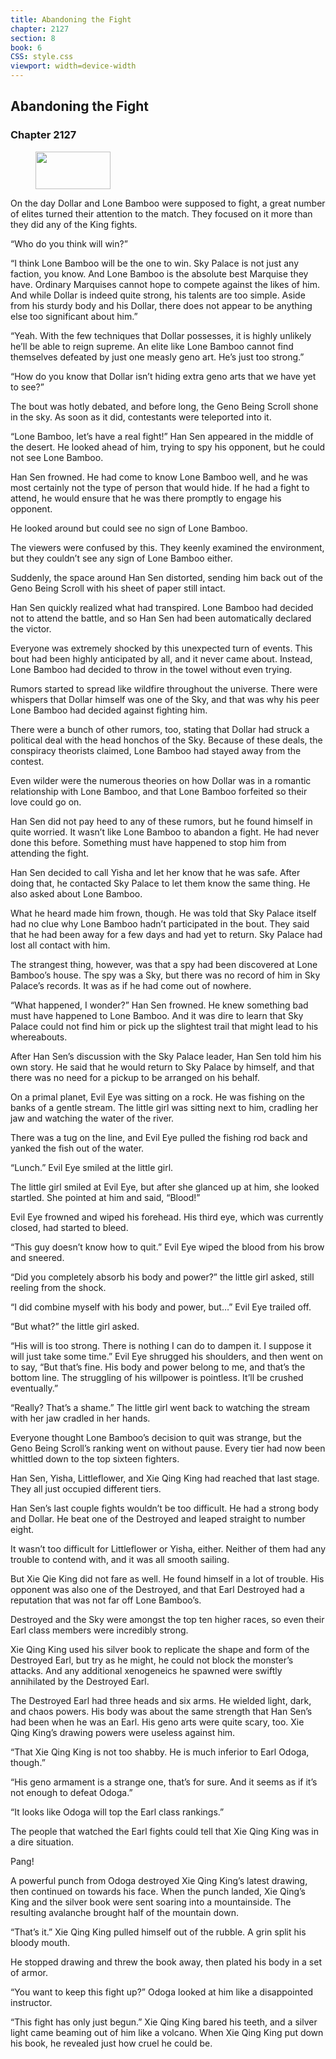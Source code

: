 ```yaml
---
title: Abandoning the Fight
chapter: 2127
section: 8
book: 6
CSS: style.css
viewport: width=device-width
---
```


## Abandoning the Fight

### Chapter 2127

<figure>
	<img src="../Images/gem.gif" alt="" id="gem" width="120" height="60" />
</figure>

On the day Dollar and Lone Bamboo were supposed to fight, a great number of elites turned their attention to the match. They focused on it more than they did any of the King fights.

“Who do you think will win?”

“I think Lone Bamboo will be the one to win. Sky Palace is not just any faction, you know. And Lone Bamboo is the absolute best Marquise they have. Ordinary Marquises cannot hope to compete against the likes of him. And while Dollar is indeed quite strong, his talents are too simple. Aside from his sturdy body and his Dollar, there does not appear to be anything else too significant about him.”

“Yeah. With the few techniques that Dollar possesses, it is highly unlikely he’ll be able to reign supreme. An elite like Lone Bamboo cannot find themselves defeated by just one measly geno art. He’s just too strong.”

“How do you know that Dollar isn’t hiding extra geno arts that we have yet to see?”

The bout was hotly debated, and before long, the Geno Being Scroll shone in the sky. As soon as it did, contestants were teleported into it.

“Lone Bamboo, let’s have a real fight!” Han Sen appeared in the middle of the desert. He looked ahead of him, trying to spy his opponent, but he could not see Lone Bamboo.

Han Sen frowned. He had come to know Lone Bamboo well, and he was most certainly not the type of person that would hide. If he had a fight to attend, he would ensure that he was there promptly to engage his opponent.

He looked around but could see no sign of Lone Bamboo.

The viewers were confused by this. They keenly examined the environment, but they couldn’t see any sign of Lone Bamboo either.

Suddenly, the space around Han Sen distorted, sending him back out of the Geno Being Scroll with his sheet of paper still intact.

Han Sen quickly realized what had transpired. Lone Bamboo had decided not to attend the battle, and so Han Sen had been automatically declared the victor.

Everyone was extremely shocked by this unexpected turn of events. This bout had been highly anticipated by all, and it never came about. Instead, Lone Bamboo had decided to throw in the towel without even trying.

Rumors started to spread like wildfire throughout the universe. There were whispers that Dollar himself was one of the Sky, and that was why his peer Lone Bamboo had decided against fighting him.

There were a bunch of other rumors, too, stating that Dollar had struck a political deal with the head honchos of the Sky. Because of these deals, the conspiracy theorists claimed, Lone Bamboo had stayed away from the contest.

Even wilder were the numerous theories on how Dollar was in a romantic relationship with Lone Bamboo, and that Lone Bamboo forfeited so their love could go on.

Han Sen did not pay heed to any of these rumors, but he found himself in quite worried. It wasn’t like Lone Bamboo to abandon a fight. He had never done this before. Something must have happened to stop him from attending the fight.

Han Sen decided to call Yisha and let her know that he was safe. After doing that, he contacted Sky Palace to let them know the same thing. He also asked about Lone Bamboo.

What he heard made him frown, though. He was told that Sky Palace itself had no clue why Lone Bamboo hadn’t participated in the bout. They said that he had been away for a few days and had yet to return. Sky Palace had lost all contact with him.

The strangest thing, however, was that a spy had been discovered at Lone Bamboo’s house. The spy was a Sky, but there was no record of him in Sky Palace’s records. It was as if he had come out of nowhere.

“What happened, I wonder?” Han Sen frowned. He knew something bad must have happened to Lone Bamboo. And it was dire to learn that Sky Palace could not find him or pick up the slightest trail that might lead to his whereabouts.

After Han Sen’s discussion with the Sky Palace leader, Han Sen told him his own story. He said that he would return to Sky Palace by himself, and that there was no need for a pickup to be arranged on his behalf.

On a primal planet, Evil Eye was sitting on a rock. He was fishing on the banks of a gentle stream. The little girl was sitting next to him, cradling her jaw and watching the water of the river.

There was a tug on the line, and Evil Eye pulled the fishing rod back and yanked the fish out of the water.

“Lunch.” Evil Eye smiled at the little girl.

The little girl smiled at Evil Eye, but after she glanced up at him, she looked startled. She pointed at him and said, “Blood!”

Evil Eye frowned and wiped his forehead. His third eye, which was currently closed, had started to bleed.

“This guy doesn’t know how to quit.” Evil Eye wiped the blood from his brow and sneered.

“Did you completely absorb his body and power?” the little girl asked, still reeling from the shock.

“I did combine myself with his body and power, but…” Evil Eye trailed off.

“But what?” the little girl asked.

“His will is too strong. There is nothing I can do to dampen it. I suppose it will just take some time.” Evil Eye shrugged his shoulders, and then went on to say, “But that’s fine. His body and power belong to me, and that’s the bottom line. The struggling of his willpower is pointless. It’ll be crushed eventually.”

“Really? That’s a shame.” The little girl went back to watching the stream with her jaw cradled in her hands.

Everyone thought Lone Bamboo’s decision to quit was strange, but the Geno Being Scroll’s ranking went on without pause. Every tier had now been whittled down to the top sixteen fighters.

Han Sen, Yisha, Littleflower, and Xie Qing King had reached that last stage. They all just occupied different tiers.

Han Sen’s last couple fights wouldn’t be too difficult. He had a strong body and Dollar. He beat one of the Destroyed and leaped straight to number eight.

It wasn’t too difficult for Littleflower or Yisha, either. Neither of them had any trouble to contend with, and it was all smooth sailing.

But Xie Qie King did not fare as well. He found himself in a lot of trouble. His opponent was also one of the Destroyed, and that Earl Destroyed had a reputation that was not far off Lone Bamboo’s.

Destroyed and the Sky were amongst the top ten higher races, so even their Earl class members were incredibly strong.

Xie Qing King used his silver book to replicate the shape and form of the Destroyed Earl, but try as he might, he could not block the monster’s attacks. And any additional xenogeneics he spawned were swiftly annihilated by the Destroyed Earl.

The Destroyed Earl had three heads and six arms. He wielded light, dark, and chaos powers. His body was about the same strength that Han Sen’s had been when he was an Earl. His geno arts were quite scary, too. Xie Qing King’s drawing powers were useless against him.

“That Xie Qing King is not too shabby. He is much inferior to Earl Odoga, though.”

“His geno armament is a strange one, that’s for sure. And it seems as if it’s not enough to defeat Odoga.”

“It looks like Odoga will top the Earl class rankings.”

The people that watched the Earl fights could tell that Xie Qing King was in a dire situation.

Pang!

A powerful punch from Odoga destroyed Xie Qing King’s latest drawing, then continued on towards his face. When the punch landed, Xie Qing’s King and the silver book were sent soaring into a mountainside. The resulting avalanche brought half of the mountain down.

“That’s it.” Xie Qing King pulled himself out of the rubble. A grin split his bloody mouth.

He stopped drawing and threw the book away, then plated his body in a set of armor.

“You want to keep this fight up?” Odoga looked at him like a disappointed instructor.

“This fight has only just begun.” Xie Qing King bared his teeth, and a silver light came beaming out of him like a volcano. When Xie Qing King put down his book, he revealed just how cruel he could be.